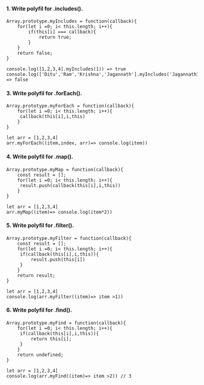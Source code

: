 #### 1. Write polyfil for .includes().
```
Array.prototype.myIncludes = function(callback){
    for(let i =0; i< this.length; i++){
        if(this[i] === callback){
            return true;
        }
    }
    return false;
}

```

```
console.log([1,2,3,4].myIncludes(1)) => true
console.log(['Ditu','Ram','Krishna','Jagannath'].myIncludes('Jagannath1')) => false
```
#### 3. Write polyfil for .forEach().

```
Array.prototype.myForEach = function(callback){
    for(let i =0; i< this.length; i++){
     callback(this[i],i,this)
    }
}
```
```
let arr = [1,2,3,4]
arr.myForEach((item,index, arr)=> console.log(item))
```

#### 4. Write polyfil for .map().

```
Array.prototype.myMap = function(callback){
    const result = [];
    for(let i =0; i< this.length; i++){
     result.push(callback(this[i],i,this))
    }
}
```
```
let arr = [1,2,3,4]
arr.myMap((item)=> console.log(item*2))
```
#### 5. Write polyfil for .filter().

```
Array.prototype.myFilter = function(callback){
    const result = [];
    for(let i =0; i< this.length; i++){
     if(callback(this[i],i,this)){
         result.push(this[i])
     }
    }
    return result;
}
```
```
let arr = [1,2,3,4]
console.log(arr.myFilter((item)=> item >1))
```

#### 6. Write polyfil for .find().

```
Array.prototype.myFind = function(callback){
    for(let i =0; i< this.length; i++){
     if(callback(this[i],i,this)){
         return this[i];
     }
    }
    return undefined;
}
```
```
let arr = [1,2,3,4]
console.log(arr.myFind((item)=> item >2)) // 3
```
